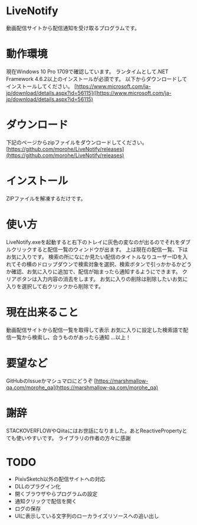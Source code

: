 ﻿# LiveNotify
動画配信サイトから配信通知を受け取るプログラムです。

# 動作環境
現在Windows 10 Pro 1709で確認しています。
ランタイムとして.NET Framework 4.6.2以上のインストールが必須です。
以下からダウンロードしてインストールしてください。
[https://www.microsoft.com/ja-jp/download/details.aspx?id=56115]([https://www.microsoft.com/ja-jp/download/details.aspx?id=56115)

# ダウンロード
下記のページからzipファイルをダウンロードしてください。
[https://github.com/morohe/LiveNotify/releases](https://github.com/morohe/LiveNotify/releases)

# インストール
ZIPファイルを解凍するだけです。

# 使い方
LiveNotify.exeを起動すると右下のトレイに灰色の変なのが出るのでそれをダブルクリックすると配信一覧のウィンドウが出ます。
上は現在の配信一覧、下はお気に入りです。
検索の所になにか見たい配信のタイトルなりユーザーIDを入れてその横のドロップダウンで検索対象を選択、検索ボタンで引っかかるかどうか確認、お気に入りに追加で、配信が始まったら通知するようにできます。
クリアボタンは入力内容の消去をします。
お気に入りの削除は削除したいお気に入りを選択して右クリックから削除です。

# 現在出来ること
動画配信サイトから配信一覧を取得して表示
お気に入りに設定した検索語で配信一覧から検索し、合うものがあったら通知
…以上！

# 要望など
GitHubのIssueかマシュマロにどうぞ
[https://marshmallow-qa.com/morohe_qa](https://marshmallow-qa.com/morohe_qa)

# 謝辞
STACKOVERFLOWやQiitaにはお世話になりました。あとReactivePropertyとても使いやすいです。
ライブラリの作者の方々に感謝

# TODO
* PixivSketch以外の配信サイトへの対応
* DLLのプラグイン化
* 開くブラウザやらプログラムの設定
* 通知クリックで配信を開く
* ログの保存
* UIに表示している文字列のローカライズリソースへの追い出し